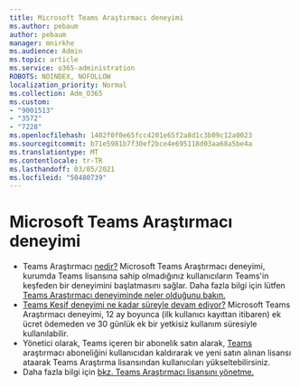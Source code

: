 ```yaml
---
title: Microsoft Teams Araştırmacı deneyimi
ms.author: pebaum
author: pebaum
manager: mnirkhe
ms.audience: Admin
ms.topic: article
ms.service: o365-administration
ROBOTS: NOINDEX, NOFOLLOW
localization_priority: Normal
ms.collection: Adm_O365
ms.custom:
- "9001513"
- "3572"
- "7228"
ms.openlocfilehash: 1402f0f0e65fcc4201e65f2a8d1c3b09c12a0023
ms.sourcegitcommit: b71e5981b7f30ef2bce4e695118d03aa68a5be4a
ms.translationtype: MT
ms.contentlocale: tr-TR
ms.lasthandoff: 03/05/2021
ms.locfileid: "50480739"
---
```

# <a name="microsoft-teams-exploratory-experience"></a>Microsoft Teams Araştırmacı deneyimi

- Teams Araştırmacı [nedir?](https://docs.microsoft.com/microsoftteams/teams-exploratory) Microsoft Teams Araştırmacı deneyimi, kurumda Teams lisansına sahip olmadığınız kullanıcıların Teams'in keşfeden bir deneyimini başlatmasını sağlar. Daha fazla bilgi için lütfen [Teams Araştırmacı deneyiminde neler olduğunu bakın.](https://docs.microsoft.com/microsoftteams/teams-exploratory#whats-in-the-teams-exploratory-experience)
- [Teams Keşif deneyimi ne kadar süreyle devam ediyor?](https://docs.microsoft.com/microsoftteams/teams-exploratory#how-long-does-the-teams-exploratory-experience-last) Microsoft Teams Araştırmacı deneyimi, 12 ay boyunca (ilk kullanıcı kayıttan itibaren) ek ücret ödemeden ve 30 günlük ek bir yetkisiz kullanım süresiyle kullanılabilir.
- Yönetici olarak, Teams içeren bir abonelik satın alarak, [Teams](https://docs.microsoft.com/microsoftteams/teams-exploratory#upgrade-users-from-the-teams-exploratory-license) araştırmacı aboneliğini kullanıcıdan kaldırarak ve yeni satın alınan lisansı ataarak Teams Araştırma lisansından kullanıcıları yükseltebilirsiniz.
- Daha fazla bilgi için [bkz. Teams Araştırmacı lisansını yönetme.](https://docs.microsoft.com/microsoftteams/teams-exploratory)
